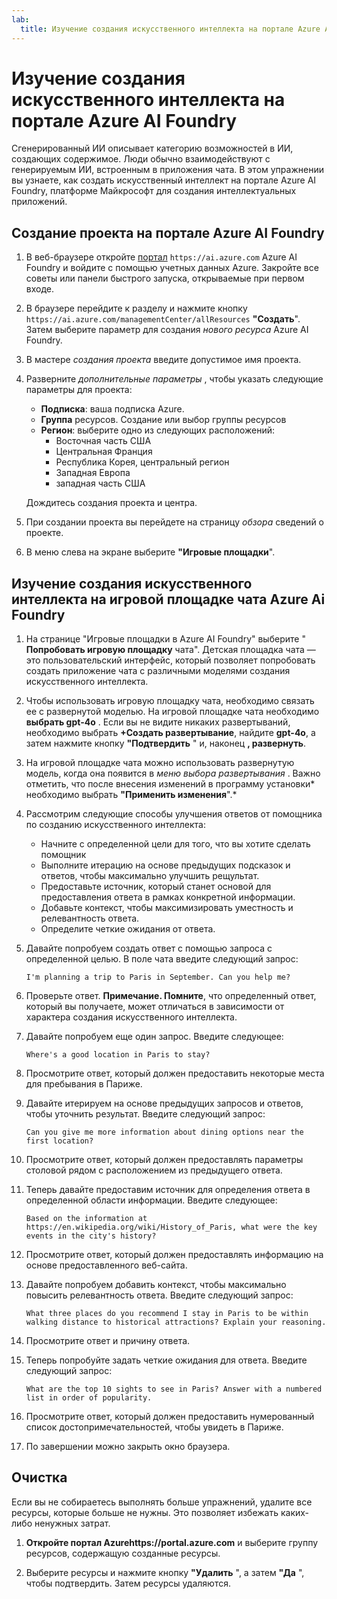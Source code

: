 ```yaml
---
lab:
  title: Изучение создания искусственного интеллекта на портале Azure AI Foundry
---
```


# Изучение создания искусственного интеллекта на портале Azure AI Foundry

Сгенерированный ИИ описывает категорию возможностей в ИИ, создающих содержимое. Люди обычно взаимодействуют с генерируемым ИИ, встроенным в приложения чата. В этом упражнении вы узнаете, как создать искусственный интеллект на портале Azure AI Foundry, платформе Майкрософт для создания интеллектуальных приложений. 

## Создание проекта на портале Azure AI Foundry

1. В веб-браузере откройте [портал](https://ai.azure.com) `https://ai.azure.com` Azure AI Foundry и войдите с помощью учетных данных Azure. Закройте все советы или панели быстрого запуска, открываемые при первом входе. 

1. В браузере перейдите к разделу и нажмите кнопку `https://ai.azure.com/managementCenter/allResources` **"Создать**". Затем выберите параметр для создания *нового ресурса* Azure AI Foundry.

1. В мастере *создания проекта* введите допустимое имя проекта.

1. Разверните *дополнительные параметры* , чтобы указать следующие параметры для проекта:
    - **Подписка**: ваша подписка Azure.
    - **Группа** ресурсов. Создание или выбор группы ресурсов
    - **Регион**: выберите одно из следующих расположений:
        * Восточная часть США
        * Центральная Франция
        * Республика Корея, центральный регион
        * Западная Европа
        * западная часть США

    Дождитесь создания проекта и центра.

1. При создании проекта вы перейдете на страницу *обзора* сведений о проекте.

1. В меню слева на экране выберите **"Игровые площадки**".

## Изучение создания искусственного интеллекта на игровой площадке чата Azure Ai Foundry

1. На странице "Игровые площадки в Azure AI Foundry" выберите " **Попробовать игровую площадку** чата". Детская площадка чата — это пользовательский интерфейс, который позволяет попробовать создать приложение чата с различными моделями создания искусственного интеллекта.  

1. Чтобы использовать игровую площадку чата, необходимо связать ее с развернутой моделью. На игровой площадке чата необходимо **выбрать gpt-4o** . Если вы не видите никаких развертываний, необходимо выбрать **+Создать развертывание**, найдите **gpt-4o**, а затем нажмите кнопку **"Подтвердить** " и, наконец **, развернуть**.

1. На игровой площадке чата можно использовать развернутую модель, когда она появится в *меню выбора развертывания* . Важно отметить, что после внесения изменений в программу установки* необходимо выбрать **"Применить изменения**".* 

1. Рассмотрим следующие способы улучшения ответов от помощника по созданию искусственного интеллекта:
    - Начните с определенной цели для того, что вы хотите сделать помощник
    - Выполните итерацию на основе предыдущих подсказок и ответов, чтобы максимально улучшить рещультат.
    - Предоставьте источник, который станет основой для предоставления ответа в рамках конкретной информации.
    - Добавьте контекст, чтобы максимизировать уместность и релевантность ответа.
    - Определите четкие ожидания от ответа.

1. Давайте попробуем создать ответ с помощью запроса с определенной целью. В поле чата введите следующий запрос:

    ```prompt
    I'm planning a trip to Paris in September. Can you help me?
    ```

1. Проверьте ответ. **Примечание. Помните**, что определенный ответ, который вы получаете, может отличаться в зависимости от характера создания искусственного интеллекта.
 
1. Давайте попробуем еще один запрос. Введите следующее:

    ```prompt
    Where's a good location in Paris to stay? 
    ```

1. Просмотрите ответ, который должен предоставить некоторые места для пребывания в Париже.

1. Давайте итерируем на основе предыдущих запросов и ответов, чтобы уточнить результат. Введите следующий запрос:
    
    ```prompt
    Can you give me more information about dining options near the first location?
    ``` 

1. Просмотрите ответ, который должен предоставлять параметры столовой рядом с расположением из предыдущего ответа. 

1. Теперь давайте предоставим источник для определения ответа в определенной области информации. Введите следующее: 
    
    ```prompt
    Based on the information at https://en.wikipedia.org/wiki/History_of_Paris, what were the key events in the city's history?
    ```

1. Просмотрите ответ, который должен предоставлять информацию на основе предоставленного веб-сайта. 

1. Давайте попробуем добавить контекст, чтобы максимально повысить релевантность ответа. Введите следующий запрос: 

    ```prompt
    What three places do you recommend I stay in Paris to be within walking distance to historical attractions? Explain your reasoning.
    ```

1. Просмотрите ответ и причину ответа.  

1. Теперь попробуйте задать четкие ожидания для ответа. Введите следующий запрос:
    
    ```prompt
    What are the top 10 sights to see in Paris? Answer with a numbered list in order of popularity.
    ```

1. Просмотрите ответ, который должен предоставить нумерованный список достопримечательностей, чтобы увидеть в Париже.

1. По завершении можно закрыть окно браузера.

## Очистка

Если вы не собираетесь выполнять больше упражнений, удалите все ресурсы, которые больше не нужны. Это позволяет избежать каких-либо ненужных затрат.

1. **Откройте портал Azurehttps://portal.azure.com** [](https://portal.azure.com) и выберите группу ресурсов, содержащую созданные ресурсы.

1. Выберите ресурсы и нажмите кнопку **"Удалить** ", а затем **"Да** ", чтобы подтвердить. Затем ресурсы удаляются.
